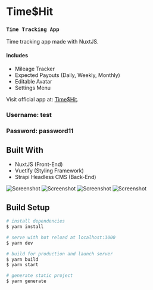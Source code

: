 # Time$Hit


### `Time Tracking App`

Time tracking app made with NuxtJS.
#### Includes
* Mileage Tracker
* Expected Payouts (Daily, Weekly, Monthly)
* Editable Avatar
* Settings Menu

Visit official app at: [Time$Hit](https://jaimegonzalezjr.com/Projects/timesheet/).

### Username: test
### Password: password11


## Built With
* NuxtJS (Front-End)
* Vuetify (Styling Framework)
* Strapi Headless CMS (Back-End)

![Screenshot](https://github.com/lnsflive/TimeHit/blob/main/img/ss1.png)
![Screenshot](https://github.com/lnsflive/TimeHit/blob/main/img/ss2.png)
![Screenshot](https://github.com/lnsflive/TimeHit/blob/main/img/ss3.png)
![Screenshot](https://github.com/lnsflive/TimeHit/blob/main/img/ss4.png)


## Build Setup

```bash
# install dependencies
$ yarn install

# serve with hot reload at localhost:3000
$ yarn dev

# build for production and launch server
$ yarn build
$ yarn start

# generate static project
$ yarn generate
```